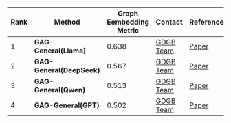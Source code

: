 |Rank|Method|Graph Eembedding Metric|Contact|References|Date|
|--|--|--|--|--|--|
|1|**GAG-General(Llama)**|0.638|[GDGB Team](peng_jie@ruc.edu.cn)|[Paper]()|06.03.2025|
|2|**GAG-General(DeepSeek)**|0.567|[GDGB Team](peng_jie@ruc.edu.cn)|[Paper]()|06.03.2025|
|3|**GAG-General(Qwen)**|0.513|[GDGB Team](peng_jie@ruc.edu.cn)|[Paper]()|06.03.2025|
|4|**GAG-General(GPT)**|0.502|[GDGB Team](peng_jie@ruc.edu.cn)|[Paper]()|06.03.2025|
